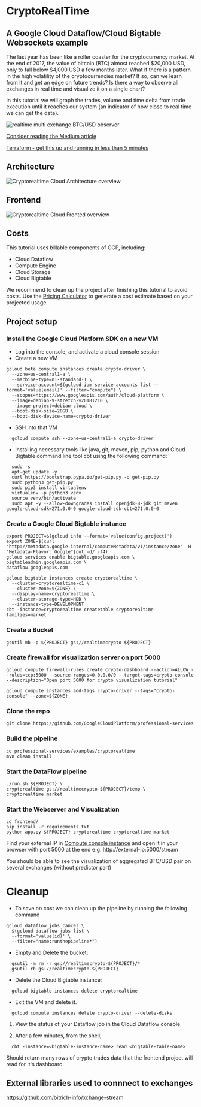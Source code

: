 # CryptoRealTime

## A Google Cloud Dataflow/Cloud Bigtable Websockets example

The last year has been like a roller coaster for the cryptocurrency market. At the end of 2017, the value of bitcoin (BTC) almost reached $20,000 USD, only to fall below $4,000 USD a few months later. What if there is a pattern in the high volatility of the cryptocurrencies market? If so, can we learn from it and get an edge on future trends? Is there a way to observe all exchanges in real time and visualize it on a single chart?

In this tutorial we will graph the trades, volume and time delta from trade execution until it reaches our system (an indicator of how close to real time we can get the data).


![realtime multi exchange BTC/USD observer](crypto.gif)

[Consider reading the Medium article](https://medium.com/@igalic/bigtable-beam-dataflow-cryptocurrencies-gcp-terraform-java-maven-4e7873811e86)

[Terraform - get this up and running in less than 5 minutes](https://github.com/galic1987/professional-services/blob/master/examples/cryptorealtime/TERRAFORM-README.md)

## Architecture
![Cryptorealtime Cloud Architecture overview](https://i.ibb.co/dMc9bMz/Screen-Shot-2019-02-11-at-4-56-29-PM.png)

## Frontend
![Cryptorealtime Cloud Fronted overview](https://i.ibb.co/2S28KYq/Screen-Shot-2019-02-12-at-2-53-41-PM.png)

## Costs
This tutorial uses billable components of GCP, including:
- Cloud Dataflow
- Compute Engine
- Cloud Storage
- Cloud Bigtable

We recommend to clean up the project after finishing this tutorial to avoid costs. Use the [Pricing Calculator](https://cloud.google.com/products/calculator/) to generate a cost estimate based on your projected usage.

## Project setup
### Install the Google Cloud Platform SDK on a new VM
  * Log into the console, and activate a cloud console session
  * Create a new VM
```console
gcloud beta compute instances create crypto-driver \
  --zone=us-central1-a \
  --machine-type=n1-standard-1 \
  --service-account=$(gcloud iam service-accounts list --format='value(email)' --filter="compute") \
  --scopes=https://www.googleapis.com/auth/cloud-platform \
  --image=debian-9-stretch-v20181210 \
  --image-project=debian-cloud \
  --boot-disk-size=20GB \
  --boot-disk-device-name=crypto-driver
```


  * SSH into that VM

```console
  gcloud compute ssh --zone=us-central1-a crypto-driver
```

  * Installing necessary tools like java, git, maven, pip, python and Cloud Bigtable command line tool cbt using the following command:
```console
  sudo -s
  apt-get update -y
  curl https://bootstrap.pypa.io/get-pip.py -o get-pip.py
  sudo python3 get-pip.py
  sudo pip3 install virtualenv
  virtualenv -p python3 venv
  source venv/bin/activate
  sudo apt -y --allow-downgrades install openjdk-8-jdk git maven google-cloud-sdk=271.0.0-0 google-cloud-sdk-cbt=271.0.0-0

```

### Create a Google Cloud Bigtable instance
```console
export PROJECT=$(gcloud info --format='value(config.project)')
export ZONE=$(curl "http://metadata.google.internal/computeMetadata/v1/instance/zone" -H "Metadata-Flavor: Google"|cut -d/ -f4)
gcloud services enable bigtable.googleapis.com \
bigtableadmin.googleapis.com \
dataflow.googleapis.com

gcloud bigtable instances create cryptorealtime \
  --cluster=cryptorealtime-c1 \
  --cluster-zone=${ZONE} \
  --display-name=cryptorealtime \
  --cluster-storage-type=HDD \
  --instance-type=DEVELOPMENT
cbt -instance=cryptorealtime createtable cryptorealtime families=market
```

### Create a Bucket
```console
gsutil mb -p ${PROJECT} gs://realtimecrypto-${PROJECT}
```

### Create firewall for visualization server on port 5000
```console
gcloud compute firewall-rules create crypto-dashboard --action=ALLOW --rules=tcp:5000 --source-ranges=0.0.0.0/0 --target-tags=crypto-console --description="Open port 5000 for crypto visualization tutorial"

gcloud compute instances add-tags crypto-driver --tags="crypto-console" --zone=${ZONE}
```


### Clone the repo
```console
git clone https://github.com/GoogleCloudPlatform/professional-services
```

### Build the pipeline
```console
cd professional-services/examples/cryptorealtime
mvn clean install
```

### Start the DataFlow pipeline
```console
./run.sh ${PROJECT} \
cryptorealtime gs://realtimecrypto-${PROJECT}/temp \
cryptorealtime market
```

### Start the Webserver and Visualization
```console
cd frontend/
pip install -r requirements.txt
python app.py ${PROJECT} cryptorealtime cryptorealtime market
```

Find your external IP in [Compute console instance](https://console.cloud.google.com/compute/instances) and open it in your browser with port 5000 at the end e.g.
http://external-ip:5000/stream

You should be able to see the visualization of aggregated BTC/USD pair on several exchanges (without predictor part)


# Cleanup
* To save on cost we can clean up the pipeline by running the following command
```console
gcloud dataflow jobs cancel \
  $(gcloud dataflow jobs list \
  --format='value(id)' \
  --filter="name:runthepipeline*")
```

* Empty and Delete the bucket:
```console
  gsutil -m rm -r gs://realtimecrypto-${PROJECT}/*
  gsutil rb gs://realtimecrypto-${PROJECT}
```

* Delete the Cloud Bigtable instance:
```console
  gcloud bigtable instances delete cryptorealtime
```

* Exit the VM and delete it.
```console
  gcloud compute instances delete crypto-driver --delete-disks
```

1. View the status of your Dataflow job in the Cloud Dataflow console

1. After a few minutes, from the shell,

```console
  cbt -instance=<bigtable-instance-name> read <bigtable-table-name>
```

Should return many rows of crypto trades data that the frontend project will read for it's dashboard.


## External libraries used to connnect to exchanges
https://github.com/bitrich-info/xchange-stream


